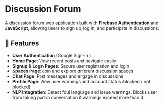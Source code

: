 # Discussion Forum

A discussion forum web application built with **Firebase Authentication** and **JavaScript**, allowing users to sign up, log in, and participate in discussions.

## 🚀 Features

- **User Authentication** (Google Sign-In )
- **Home Page**: View recent posts and navigate easily
- **Signup & Login Pages**: Secure user registration and login
- **Spaces Page**: Join and explore different discussion spaces
- **Chat Page**: Post messages and engage in discussions
- **Profile Page**: View user warnings and account status (blocked / not blocked)
- **NLP Integration**: Detect foul language and issue warnings. Blocks user from taking part in conversation if warnings exceed more than 3.

